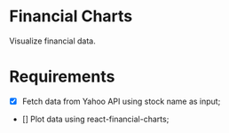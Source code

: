 # Financial Charts

Visualize financial data.

# Requirements

- [x] Fetch data from Yahoo API using stock name as input;
- [] Plot data using react-financial-charts;
